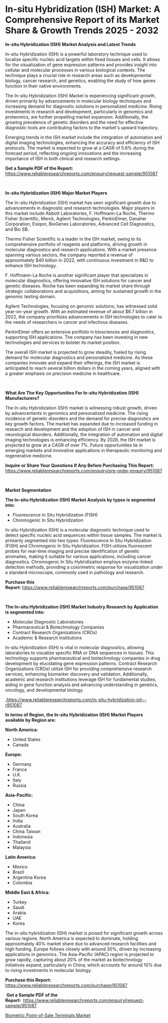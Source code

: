 <p><h1>In-situ Hybridization (ISH) Market: A Comprehensive Report of its Market Share & Growth Trends 2025 - 2032</h1></p><p><strong>In-situ Hybridization (ISH) Market Analysis and Latest Trends</strong></p>
<p><p>In-situ Hybridization (ISH) is a powerful laboratory technique used to localize specific nucleic acid targets within fixed tissues and cells. It allows for the visualization of gene expression patterns and provides insight into cellular and molecular processes in various biological contexts. The technique plays a crucial role in research areas such as developmental biology, cancer research, and genetics, enabling the study of how genes function in their native environments.</p><p>The In-situ Hybridization (ISH) Market is experiencing significant growth, driven primarily by advancements in molecular biology techniques and increasing demand for diagnostic solutions in personalized medicine. Rising investments in research and development, particularly in genomics and proteomics, are further propelling market expansion. Additionally, the growing prevalence of genetic disorders and the need for effective diagnostic tools are contributing factors to the market's upward trajectory.</p><p>Emerging trends in the ISH market include the integration of automation and digital imaging technologies, enhancing the accuracy and efficiency of ISH protocols. The market is expected to grow at a CAGR of 5.6% during the forecast period, reflecting ongoing innovations and the increasing importance of ISH in both clinical and research settings.</p></p>
<p><strong>Get a Sample PDF of the Report:&nbsp;</strong> <a href="https://www.reliableresearchreports.com/enquiry/request-sample/951087?utm_campaign=3028&utm_medium=2&utm_source=Github&utm_content=ia&utm_term=05032025&utm_id=in-situ-hybridization-ish">https://www.reliableresearchreports.com/enquiry/request-sample/951087</a></p>
<p>&nbsp;</p>
<p><strong>In-situ Hybridization (ISH) Major Market Players</strong></p>
<p><p>The In-situ Hybridization (ISH) market has seen significant growth due to advancements in diagnostic and research technologies. Major players in this market include Abbott Laboratories, F. Hoffmann-La Roche, Thermo Fisher Scientific, Merck, Agilent Technologies, PerkinElmer, Danaher Corporation, Exiqon, BioGenex Laboratories, Advanced Cell Diagnostics, and Bio SB.</p><p>Thermo Fisher Scientific is a leader in the ISH market, owing to its comprehensive portfolio of reagents and platforms, driving growth in molecular diagnostics and research applications. With a market presence spanning various sectors, the company reported a revenue of approximately $40 billion in 2022, with continuous investment in R&D to enhance ISH technology.</p><p>F. Hoffmann-La Roche is another significant player that specializes in molecular diagnostics, offering innovative ISH solutions for cancer and genetic diseases. Roche has been expanding its market share through strategic collaborations and acquisitions, aiming for sustained growth in the genomic testing domain.</p><p>Agilent Technologies, focusing on genomic solutions, has witnessed solid year-on-year growth. With an estimated revenue of about $6.7 billion in 2022, the company prioritizes advancements in ISH technologies to cater to the needs of researchers in cancer and infectious diseases.</p><p>PerkinElmer offers an extensive portfolio in biosciences and diagnostics, supporting ISH applications. The company has been investing in new technologies and services to bolster its market position.</p><p>The overall ISH market is projected to grow steadily, fueled by rising demand for molecular diagnostics and personalized medicine. As these companies innovate and expand their offerings, the ISH market is anticipated to reach several billion dollars in the coming years, aligned with a greater emphasis on precision medicine in healthcare.</p></p>
<p>&nbsp;</p>
<p><strong>What Are The Key Opportunities For In-situ Hybridization (ISH) Manufacturers?</strong></p>
<p><p>The In-situ Hybridization (ISH) market is witnessing robust growth, driven by advancements in genomics and personalized medicine. The rising incidence of genetic disorders and the demand for precise diagnostics are key growth factors. The market has expanded due to increased funding in research and development and the adoption of ISH in cancer and neurological disorders. Additionally, the integration of automation and digital imaging technologies is enhancing efficiency. By 2028, the ISH market is projected to grow at a CAGR of over 7%. Future opportunities lie in emerging markets and innovative applications in therapeutic monitoring and regenerative medicine.</p></p>
<p><strong>Inquire or Share Your Questions If Any Before Purchasing This Report:</strong> <a href="https://www.reliableresearchreports.com/enquiry/pre-order-enquiry/951087?utm_campaign=3028&utm_medium=2&utm_source=Github&utm_content=ia&utm_term=05032025&utm_id=in-situ-hybridization-ish">https://www.reliableresearchreports.com/enquiry/pre-order-enquiry/951087</a></p>
<p>&nbsp;</p>
<p><strong>Market Segmentation</strong></p>
<p><strong>The In-situ Hybridization (ISH) Market Analysis by types is segmented into:</strong></p>
<p><ul><li>Fluorescence In Situ Hybridization (FISH)</li><li>Chromogenic In Situ Hybridization</li></ul></p>
<p><p>In-situ Hybridization (ISH) is a molecular diagnostic technique used to detect specific nucleic acid sequences within tissue samples. The market is primarily segmented into two types: Fluorescence In Situ Hybridization (FISH) and Chromogenic In Situ Hybridization. FISH utilizes fluorescent probes for real-time imaging and precise identification of genetic anomalies, making it suitable for various applications, including cancer diagnostics. Chromogenic In Situ Hybridization employs enzyme-linked detection methods, providing a colorimetric response for visualization under a standard microscope, commonly used in pathology and research.</p></p>
<p><strong>Purchase this Report:&nbsp;</strong><a href="https://www.reliableresearchreports.com/purchase/951087?utm_campaign=3028&utm_medium=2&utm_source=Github&utm_content=ia&utm_term=05032025&utm_id=in-situ-hybridization-ish">https://www.reliableresearchreports.com/purchase/951087</a></p>
<p>&nbsp;</p>
<p><strong>The In-situ Hybridization (ISH) Market Industry Research by Application is segmented into:</strong></p>
<p><ul><li>Molecular Diagnostic Laboratories</li><li>Pharmaceutical & Biotechnology Companies</li><li>Contract Research Organizations (CROs)</li><li>Academic & Research Institutions</li></ul></p>
<p><p>In-situ Hybridization (ISH) is vital in molecular diagnostics, allowing laboratories to visualize specific RNA or DNA sequences in tissues. This technology supports pharmaceutical and biotechnology companies in drug development by elucidating gene expression patterns. Contract Research Organizations (CROs) utilize ISH for providing comprehensive research services, enhancing biomarker discovery and validation. Additionally, academic and research institutions leverage ISH for fundamental studies, aiding in gene function analysis and advancing understanding in genetics, oncology, and developmental biology.</p></p>
<p><a href="https://www.reliableresearchreports.com/in-situ-hybridization-ish--r951087?utm_campaign=3028&utm_medium=2&utm_source=Github&utm_content=ia&utm_term=05032025&utm_id=in-situ-hybridization-ish">&nbsp;https://www.reliableresearchreports.com/in-situ-hybridization-ish--r951087</a></p>
<p><strong>In terms of Region, the In-situ Hybridization (ISH) Market Players available by Region are:</strong></p>
<p>
    <p> <strong> North America: </strong>
        <ul>
            <li>United States</li>
            <li>Canada</li>
        </ul>
        </p> 
    <p> <strong> Europe: </strong>
        <ul>
            <li>Germany</li>
            <li>France</li>
            <li>U.K.</li>
            <li>Italy</li>
            <li>Russia</li>
        </ul>
        </p> 
    <p> <strong> Asia-Pacific: </strong>
        <ul>
            <li>China</li>
            <li>Japan</li>
            <li>South Korea</li>
            <li>India</li>
            <li>Australia</li>
            <li>China Taiwan</li>
            <li>Indonesia</li>
            <li>Thailand</li>
            <li>Malaysia</li>
        </ul>
        </p> 
    <p> <strong> Latin America: </strong>
        <ul>
            <li>Mexico</li>
            <li>Brazil</li>
            <li>Argentina Korea</li>
            <li>Colombia</li>
        </ul>
        </p> 
    <p> <strong> Middle East & Africa: </strong>
        <ul>
            <li>Turkey</li>
            <li>Saudi</li>
            <li>Arabia</li>
            <li>UAE</li>
            <li>Korea</li>
        </ul>
    </p>
    </p>
<p><p>The in-situ hybridization (ISH) market is poised for significant growth across various regions. North America is expected to dominate, holding approximately 40% market share due to advanced research facilities and high funding. Europe follows closely with around 30%, driven by increasing applications in genomics. The Asia-Pacific (APAC) region is projected to grow rapidly, capturing about 20% of the market as biotechnology initiatives expand, particularly in China, which accounts for around 10% due to rising investments in molecular biology.</p></p>
<p><strong>Purchase this Report: </strong><a href="https://www.reliableresearchreports.com/purchase/951087?utm_campaign=3028&utm_medium=2&utm_source=Github&utm_content=ia&utm_term=05032025&utm_id=in-situ-hybridization-ish">https://www.reliableresearchreports.com/purchase/951087</a></p>
<p>&nbsp;<strong>Get a Sample PDF of the Report:&nbsp;&nbsp;</strong><a href="https://www.reliableresearchreports.com/enquiry/request-sample/951087?utm_campaign=3028&utm_medium=2&utm_source=Github&utm_content=ia&utm_term=05032025&utm_id=in-situ-hybridization-ish">https://www.reliableresearchreports.com/enquiry/request-sample/951087</a></p>
<p><strong></strong></p>
<p><p><a href="https://github.com/deyniphytic/Market-Research-Report-List-1/blob/main/biometric-point-of-sale-terminals-market.md?utm_campaign=3028&utm_medium=2&utm_source=Github&utm_content=ia&utm_term=05032025&utm_id=in-situ-hybridization-ish">Biometric Point-of-Sale Terminals Market</a></p></p>